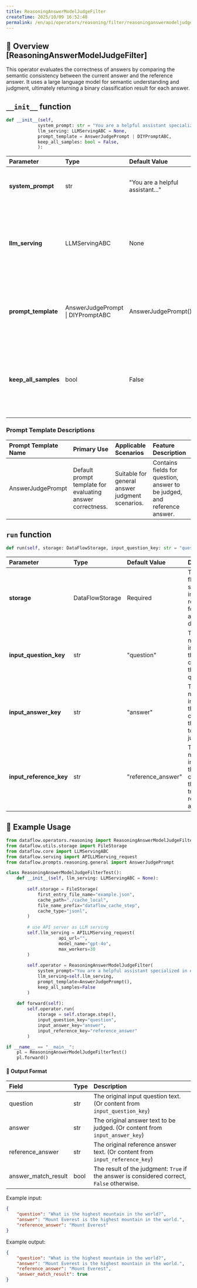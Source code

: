 ```yaml
---
title: ReasoningAnswerModelJudgeFilter
createTime: 2025/10/09 16:52:48
permalink: /en/api/operators/reasoning/filter/reasoninganswermodeljudgefilter/
---
```


## 📘 Overview [ReasoningAnswerModelJudgeFilter]
This operator evaluates the correctness of answers by comparing the semantic consistency between the current answer and the reference answer. It uses a large language model for semantic understanding and judgment, ultimately returning a binary classification result for each answer.

## `__init__` function
```python
def __init__(self,
            system_prompt: str = "You are a helpful assistant specialized in evaluating answer correctness.",
            llm_serving: LLMServingABC = None,
            prompt_template = AnswerJudgePrompt | DIYPromptABC,
            keep_all_samples: bool = False,
            ):
```
| Parameter | Type | Default Value | Description |
| :--- | :--- | :--- | :--- |
| **system_prompt** | str | "You are a helpful assistant..." | System prompt to define the behavior of the LLM. |
| **llm_serving** | LLMServingABC | None | An instance of the large language model serving class, responsible for executing inference. |
| **prompt_template** | AnswerJudgePrompt \| DIYPromptABC | AnswerJudgePrompt() | The prompt template object used to construct the evaluation prompt. |
| **keep_all_samples** | bool | False | If `True`, all samples are kept in the output. If `False`, only samples judged as correct are kept. |

### Prompt Template Descriptions
| Prompt Template Name | Primary Use | Applicable Scenarios | Feature Description |
| :--- | :--- | :--- | :--- |
| AnswerJudgePrompt | Default prompt template for evaluating answer correctness. | Suitable for general answer judgment scenarios. | Contains fields for question, answer to be judged, and reference answer. |

## `run` function
```python
def run(self, storage: DataFlowStorage, input_question_key: str = "question", input_answer_key: str = "answer", input_reference_key: str = "reference_answer")
```
| Parameter | Type | Default Value | Description |
| :--- | :--- | :--- | :--- |
| **storage** | DataFlowStorage | Required | The data flow storage instance, responsible for reading and writing data. |
| **input_question_key** | str | "question" | The column name in the input data that contains the question. |
| **input_answer_key** | str | "answer" | The column name in the input data that contains the answer to be judged. |
| **input_reference_key**| str | "reference_answer" | The column name in the input data that contains the ground truth or reference answer. |

## 🧠 Example Usage
```python
from dataflow.operators.reasoning import ReasoningAnswerModelJudgeFilter
from dataflow.utils.storage import FileStorage
from dataflow.core import LLMServingABC
from dataflow.serving import APILLMServing_request
from dataflow.prompts.reasoning.general import AnswerJudgePrompt

class ReasoningAnswerModelJudgeFilterTest():
    def __init__(self, llm_serving: LLMServingABC = None):
        
        self.storage = FileStorage(
            first_entry_file_name="example.json",
            cache_path="./cache_local",
            file_name_prefix="dataflow_cache_step",
            cache_type="jsonl",
        )
        
        # use API server as LLM serving
        self.llm_serving = APILLMServing_request(
                    api_url="",
                    model_name="gpt-4o",
                    max_workers=30
        )
        
        self.operator = ReasoningAnswerModelJudgeFilter(
            system_prompt="You are a helpful assistant specialized in evaluating answer correctness.",
            llm_serving=self.llm_serving,
            prompt_template=AnswerJudgePrompt(),
            keep_all_samples=False
        )   
        
    def forward(self):
        self.operator.run(
            storage = self.storage.step(),
            input_question_key="question",
            input_answer_key="answer",
            input_reference_key="reference_answer"  
        )

if __name__ == "__main__":
    pl = ReasoningAnswerModelJudgeFilterTest()
    pl.forward()
```

#### 🧾 Output Format
| Field | Type | Description |
| :--- | :--- | :--- |
| question | str | The original input question text. (Or content from `input_question_key`) |
| answer | str | The original answer text to be judged. (Or content from `input_answer_key`) |
| reference_answer | str | The original reference answer text. (Or content from `input_reference_key`) |
| answer_match_result | bool | The result of the judgment: `True` if the answer is considered correct, `False` otherwise. |

Example input:

```json
{
    "question": "What is the highest mountain in the world?",
    "answer": "Mount Everest is the highest mountain in the world.",
    "reference_answer": "Mount Everest"
}
```

Example output:

```json
{
    "question": "What is the highest mountain in the world?",
    "answer": "Mount Everest is the highest mountain in the world.",
    "reference_answer": "Mount Everest",
    "answer_match_result": true
}
```
